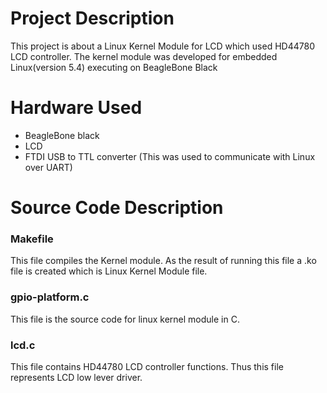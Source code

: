 # Project Description
This project is about a Linux Kernel Module for LCD which used HD44780 LCD controller. The kernel module was developed for embedded Linux(version 5.4) executing on BeagleBone Black

# Hardware Used
* BeagleBone black
* LCD
* FTDI USB to TTL converter (This was used to communicate with Linux over UART) 

# Source Code Description
  ### Makefile
  This file compiles the Kernel module. As the result of running this file a .ko file is created which is Linux Kernel Module file.
  ### gpio-platform.c
  This file is the source code for linux kernel module in C.
  ### lcd.c
  This file contains HD44780 LCD controller functions. Thus this file represents LCD low lever driver.
